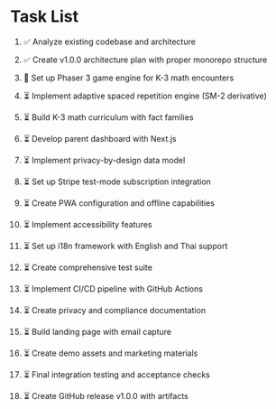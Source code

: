 # Task List

1. ✅ Analyze existing codebase and architecture

2. ✅ Create v1.0.0 architecture plan with proper monorepo structure

3. 🔄 Set up Phaser 3 game engine for K-3 math encounters

4. ⏳ Implement adaptive spaced repetition engine (SM-2 derivative)

5. ⏳ Build K-3 math curriculum with fact families

6. ⏳ Develop parent dashboard with Next.js

7. ⏳ Implement privacy-by-design data model

8. ⏳ Set up Stripe test-mode subscription integration

9. ⏳ Create PWA configuration and offline capabilities

10. ⏳ Implement accessibility features

11. ⏳ Set up i18n framework with English and Thai support

12. ⏳ Create comprehensive test suite

13. ⏳ Implement CI/CD pipeline with GitHub Actions

14. ⏳ Create privacy and compliance documentation

15. ⏳ Build landing page with email capture

16. ⏳ Create demo assets and marketing materials

17. ⏳ Final integration testing and acceptance checks

18. ⏳ Create GitHub release v1.0.0 with artifacts


